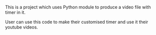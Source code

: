 This is a project which uses Python module to produce a video file with timer in it.

User can use this code to make their customised timer and use it their youtube videos.